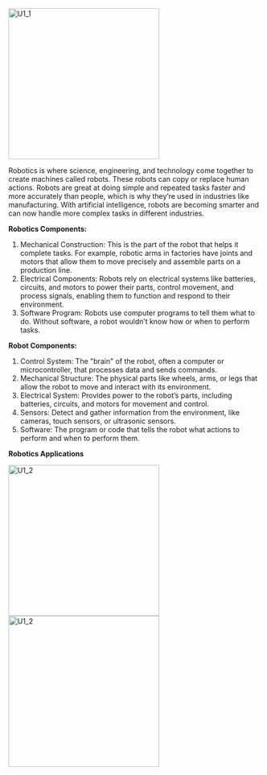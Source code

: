 <img src="https://github.com/user-attachments/assets/6a49f263-fbd1-462d-bb33-92ac6ed1425c" alt="U1_1" width="300" height="300">

Robotics is where science, engineering, and technology come together to create machines called robots. These robots can copy or replace human actions. Robots are great at doing simple and repeated tasks faster and more accurately than people, which is why they’re used in industries like manufacturing. With artificial intelligence, robots are becoming smarter and can now handle more complex tasks in different industries.<br/>

**Robotics Components:**
1. Mechanical Construction: This is the part of the robot that helps it complete tasks. For example, robotic arms in factories have joints and motors that allow them to move precisely and assemble parts on a production line.
2. Electrical Components: Robots rely on electrical systems like batteries, circuits, and motors to power their parts, control movement, and process signals, enabling them to function and respond to their environment.
3. Software Program: Robots use computer programs to tell them what to do. Without software, a robot wouldn’t know how or when to perform tasks.<br/>

**Robot Components:**
1. Control System: The "brain" of the robot, often a computer or microcontroller, that processes data and sends commands.
2. Mechanical Structure: The physical parts like wheels, arms, or legs that allow the robot to move and interact with its environment.
3. Electrical System: Provides power to the robot’s parts, including batteries, circuits, and motors for movement and control.
4. Sensors: Detect and gather information from the environment, like cameras, touch sensors, or ultrasonic sensors.
5. Software: The program or code that tells the robot what actions to perform and when to perform them.<br/>

**Robotics Applications**

<img src="https://github.com/user-attachments/assets/352e2825-8b9a-43d5-8f61-14f9aa5e5c42" alt="U1_2" width="300" height="300"> <img src="https://github.com/user-attachments/assets/6d4f13c1-b2e8-4bfb-82a6-761c1bcbf798" alt="U1_2" width="300" height="300">
